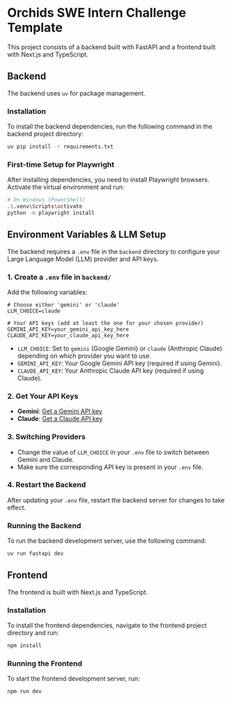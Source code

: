 # Orchids SWE Intern Challenge Template

This project consists of a backend built with FastAPI and a frontend built with Next.js and TypeScript.

## Backend

The backend uses `uv` for package management.

### Installation

To install the backend dependencies, run the following command in the backend project directory:

```bash
uv pip install -r requirements.txt
```

### First-time Setup for Playwright

After installing dependencies, you need to install Playwright browsers. Activate the virtual environment and run:

```bash
# On Windows (PowerShell)
.\.venv\Scripts\activate
python -m playwright install
```

## Environment Variables & LLM Setup

The backend requires a `.env` file in the `backend` directory to configure your Large Language Model (LLM) provider and API keys.

### 1. Create a `.env` file in `backend/`

Add the following variables:

```
# Choose either 'gemini' or 'claude'
LLM_CHOICE=claude

# Your API keys (add at least the one for your chosen provider)
GEMINI_API_KEY=your_gemini_api_key_here
CLAUDE_API_KEY=your_claude_api_key_here
```

- `LLM_CHOICE`: Set to `gemini` (Google Gemini) or `claude` (Anthropic Claude) depending on which provider you want to use.
- `GEMINI_API_KEY`: Your Google Gemini API key (required if using Gemini).
- `CLAUDE_API_KEY`: Your Anthropic Claude API key (required if using Claude).

### 2. Get Your API Keys
- **Gemini**: [Get a Gemini API key](https://aistudio.google.com/app/apikey)
- **Claude**: [Get a Claude API key](https://console.anthropic.com/settings/keys)

### 3. Switching Providers
- Change the value of `LLM_CHOICE` in your `.env` file to switch between Gemini and Claude.
- Make sure the corresponding API key is present in your `.env` file.

### 4. Restart the Backend
After updating your `.env` file, restart the backend server for changes to take effect.

### Running the Backend

To run the backend development server, use the following command:

```bash
uv run fastapi dev
```

## Frontend

The frontend is built with Next.js and TypeScript.

### Installation

To install the frontend dependencies, navigate to the frontend project directory and run:

```bash
npm install
```

### Running the Frontend

To start the frontend development server, run:

```bash
npm run dev
```
